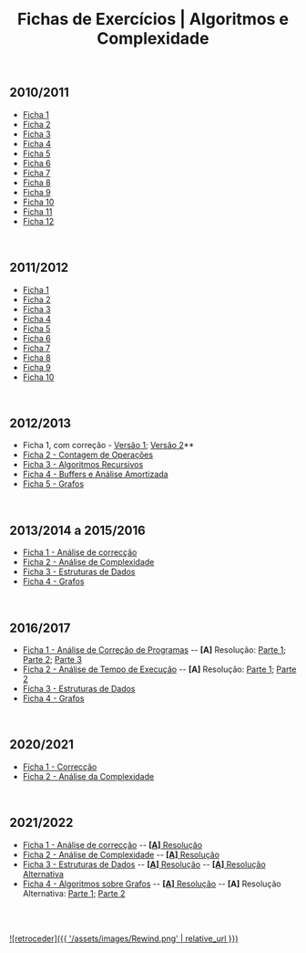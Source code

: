 <br>

<h1 align="center">Fichas de Exercícios | Algoritmos e Complexidade</h1>

<br>

## 2010/2011
* [Ficha 1](Ficha1.pdf)
* [Ficha 2](Ficha2.pdf)
* [Ficha 3](Ficha3.pdf)
* [Ficha 4](Ficha4.pdf)
* [Ficha 5](Ficha5.pdf)
* [Ficha 6](Ficha6.pdf)
* [Ficha 7](Ficha7.pdf)
* [Ficha 8](Ficha8.pdf)
* [Ficha 9](Ficha9.pdf)
* [Ficha 10](Ficha10.pdf)
* [Ficha 11](Ficha11.pdf)
* [Ficha 12](Ficha12.pdf)

<br>

## 2011/2012
* [Ficha 1](2010-2011_1.pdf)
* [Ficha 2](2010-2011_2.pdf)
* [Ficha 3](2010-2011_3.pdf)
* [Ficha 4](2010-2011_4.pdf)
* [Ficha 5](2010-2011_5.pdf)
* [Ficha 6](2010-2011_6.pdf)
* [Ficha 7](2010-2011-7.pdf)
* [Ficha 8](2010-2011_8.pdf)
* [Ficha 9](2010-2011_9.pdf)
* [Ficha 10](2010-2011_10.pdf)

<br>

## 2012/2013
* Ficha 1, com correção - [Versão 1](Ficha1_Correccao_Versao1.pdf); [Versão 2](Ficha1_Correccao_Versao2.pdf)**
* [Ficha 2 - Contagem de Operações](Ficha2_Contagem_de_Operacoes.pdf)
* [Ficha 3 - Algoritmos Recursivos](Ficha3_Algoritmos_Recursivos.pdf)
* [Ficha 4 - Buffers e Análise Amortizada](Ficha4_Buffers_e_Analise_Amortizada.pdf)
* [Ficha 5 - Grafos](Ficha5_Grafos.pdf)

<br>

## 2013/2014 a 2015/2016
* [Ficha 1 - Análise de correcção](Ficha1_Correccao.pdf)
* [Ficha 2 - Análise de Complexidade](Ficha2_Analise_da_Complexidade.pdf)
* [Ficha 3 - Estruturas de Dados](Ficha3_Estruturas_de_Dados.pdf)
* [Ficha 4 - Grafos](Ficha4_Grafos.pdf)

<br>

## 2016/2017
* [Ficha 1 - Análise de Correção de Programas](Ficha1-2016.pdf) -- **[A]** Resolução: [Parte 1](f1_res1.jpg); [Parte 2](f1_res2.jpg); [Parte 3](f1_res3.jpg)
* [Ficha 2 - Análise de Tempo de Execução](Ficha2-2016.pdf) --  **[A]** Resolução: [Parte 1](f2_res1.jpg); [Parte 2](f2_res2.jpg)
* [Ficha 3 - Estruturas de Dados](Ficha3-2016.pdf)
* [Ficha 4 - Grafos](Ficha4-2016.pdf)

<br>

## 2020/2021
* [Ficha 1 - Correcção](Ficha1_2021.pdf)
* [Ficha 2 - Análise da Complexidade](Ficha2-2021.pdf)

<br>

## 2021/2022
* [Ficha 1 - Análise de correcção](Ficha1_2122.pdf) -- [**[A]** Resolução](f1_2122_res.md)
* [Ficha 2 - Análise de Complexidade](Ficha2_2122.pdf) -- [**[A]** Resolução](f2_2122_res.md)
* [Ficha 3 - Estruturas de Dados](Ficha3_2122.pdf) -- [**[A]** Resolução](f3_2122_res.md) -- [**[A]** Resolução Alternativa](f3_res.md)
* [Ficha 4 - Algoritmos sobre Grafos](Ficha4_2122.pdf) -- [**[A]** Resolução](f4_2122_res.md) -- **[A]** Resolução Alternativa: [Parte 1](f4_res1.md); [Parte 2](f4_res2.md)

<br><br>

[![retroceder]({{ '/assets/images/Rewind.png' | relative_url }})](https://david81820.github.io/Recursos-LCC/AlgComp)
